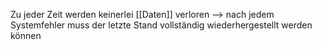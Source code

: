 Zu jeder Zeit werden keinerlei [[Daten]] verloren
--> nach jedem Systemfehler muss der letzte Stand vollständig wiederhergestellt werden können